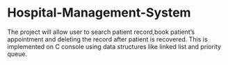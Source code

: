 # Hospital-Management-System
The project will allow user to search patient record,book patient’s appointment and deleting the record after patient is recovered. This is implemented on C console using data structures like linked list and priority queue.
